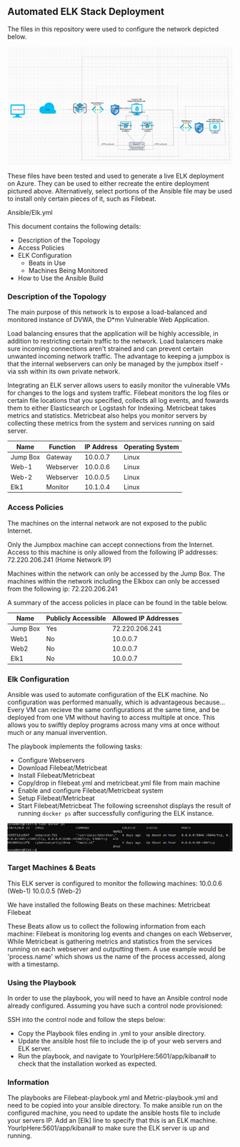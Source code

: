 ## Automated ELK Stack Deployment

The files in this repository were used to configure the network depicted below.

![Network Diagram](Diagram/diagram_whitebackground.png)

These files have been tested and used to generate a live ELK deployment on Azure. They can be used to either recreate the entire deployment pictured above. Alternatively, select portions of the Ansible file may be used to install only certain pieces of it, such as Filebeat.

Ansible/Elk.yml

This document contains the following details:
- Description of the Topology
- Access Policies
- ELK Configuration
  - Beats in Use
  - Machines Being Monitored
- How to Use the Ansible Build


### Description of the Topology

The main purpose of this network is to expose a load-balanced and monitored instance of DVWA, the D*mn Vulnerable Web Application.

Load balancing ensures that the application will be highly accessible, in addition to restricting certain traffic to the network.
Load balancers make sure incoming connections aren't strained and can prevent certain unwanted incoming network traffic. The advantage
to keeping a jumpbox is that the internal webservers can only be managed by the jumpbox itself - via ssh within its own private network.

Integrating an ELK server allows users to easily monitor the vulnerable VMs for changes to the logs and system traffic.
Filebeat monitors the log files or certain file locations that you specified, collects all log events, and fowards them
to either Elasticsearch or Logstash for Indexing.
Metricbeat takes metrics and statistics. Metricbeat also helps you monitor servers by collecting these metrics from the system
and services running on said server.


| Name     | Function | IP Address | Operating System |
|----------|----------|------------|------------------|
| Jump Box | Gateway  | 10.0.0.7   | Linux            |
| Web-1    | Webserver| 10.0.0.6   | Linux            |
| Web-2    | Webserver| 10.0.0.5   | Linux            |
| Elk1     | Monitor  | 10.1.0.4   | Linux            |

### Access Policies

The machines on the internal network are not exposed to the public Internet. 

Only the Jumpbox machine can accept connections from the Internet. Access to this machine is only allowed from the following IP addresses:
72.220.206.241 (Home Network IP)

Machines within the network can only be accessed by the Jump Box.
The machines within the network including the Elkbox can only be accessed from the following ip:
72.220.206.241

A summary of the access policies in place can be found in the table below.

| Name     | Publicly Accessible | Allowed IP Addresses |
|----------|---------------------|----------------------|
| Jump Box | Yes                 | 72.220.206.241       |
|    Web1  | No                  | 10.0.0.7             |
|    Web2  | No                  | 10.0.0.7             |
|    Elk1  | No                  | 10.0.0.7             |
### Elk Configuration

Ansible was used to automate configuration of the ELK machine. No configuration was performed manually, which is advantageous because...
Every VM can recieve the same configurations at the same time, and be deployed from one VM without having to access multiple at once.
This allows you to swiftly deploy programs across many vms at once without much or any manual invervention.

The playbook implements the following tasks:
- Configure Webservers
- Download Filebeat/Metricbeat
- Install Filebeat/Metricbeat
- Copy/drop in filebeat.yml and metricbeat.yml file from main machine
- Enable and configure Filebeat/Metricbeat system
- Setup Filebeat/Metricbeat
- Start Filebeat/Metricbeat
The following screenshot displays the result of running `docker ps` after successfully configuring the ELK instance.

![Docker Output](Images/docker_ps_output.png)

### Target Machines & Beats
This ELK server is configured to monitor the following machines:
10.0.0.6 (Web-1)
10.0.0.5 (Web-2)

We have installed the following Beats on these machines:
Metricbeat
Filebeat

These Beats allow us to collect the following information from each machine:
Filebeat is monitoring log events and changes on each Webserver, While Metricbeat is gathering metrics and statistics from the services running
on each webserver and outputting them. A use example would be 'process.name' which shows us the name of the process accessed, along with
a timestamp.

### Using the Playbook
In order to use the playbook, you will need to have an Ansible control node already configured. Assuming you have such a control node provisioned: 

SSH into the control node and follow the steps below:
- Copy the Playbook files ending in .yml to your ansible directory.
- Update the ansible host file to include the ip of your web servers and ELK server.
- Run the playbook, and navigate to YourIpHere:5601/app/kibana# to check that the installation worked as expected.

### Information
The playbooks are Filebeat-playbook.yml and Metric-playbook.yml and need to be copied into your ansible directory.
To make ansible run on the configured machine, you need to update the ansible hosts file to include your servers IP. 
Add an [Elk] line to specify that this is an ELK machine.
YourIpHere:5601/app/kibana# to make sure the ELK server is up and running.

